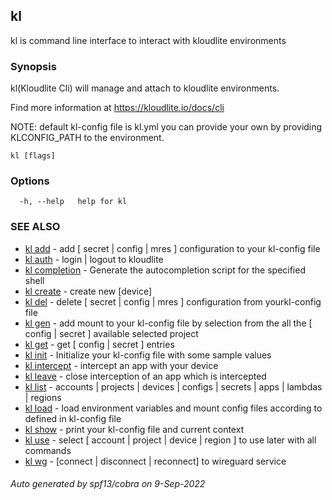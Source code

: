 ## kl

kl is command line interface to interact with kloudlite environments

### Synopsis


kl(Kloudlite Cli) will manage and attach to kloudlite environments.

Find more information at https://kloudlite.io/docs/cli

NOTE: default kl-config file is kl.yml you can provide your own by providing KLCONFIG_PATH to the environment.
	

```
kl [flags]
```

### Options

```
  -h, --help   help for kl
```

### SEE ALSO

* [kl add](kl_add.md)	 - add [ secret | config | mres ] configuration to your kl-config file
* [kl auth](kl_auth.md)	 - login | logout to kloudlite
* [kl completion](kl_completion.md)	 - Generate the autocompletion script for the specified shell
* [kl create](kl_create.md)	 - create new [device]
* [kl del](kl_del.md)	 - delete [ secret | config | mres ] configuration from yourkl-config file
* [kl gen](kl_gen.md)	 - add mount to your kl-config file by selection from the all the [ config | secret ] available selected project
* [kl get](kl_get.md)	 - get [ config | secret ] entries
* [kl init](kl_init.md)	 - Initialize your kl-config file with some sample values
* [kl intercept](kl_intercept.md)	 - intercept an app with your device
* [kl leave](kl_leave.md)	 - close interception of an app which is intercepted
* [kl list](kl_list.md)	 - accounts | projects | devices | configs | secrets | apps | lambdas | regions
* [kl load](kl_load.md)	 - load environment variables and mount config files according to defined in kl-config file
* [kl show](kl_show.md)	 - print your kl-config file and current context
* [kl use](kl_use.md)	 - select [ account | project | device | region ] to use later with all commands
* [kl wg](kl_wg.md)	 - [connect | disconnect | reconnect] to wireguard service

###### Auto generated by spf13/cobra on 9-Sep-2022

